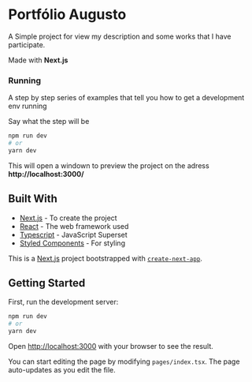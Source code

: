 # Portfólio Augusto

A Simple project for view my description and some works that I have participate.

Made with **Next.js**

<!-- ![Home Preview](readme-example.png) -->

### Running

A step by step series of examples that tell you how to get a development env running

Say what the step will be

```bash
npm run dev
# or
yarn dev
```

This will open a windown to preview the project on the adress **http://localhost:3000/**

## Built With

- [Next.js](https://vitejs.dev/) - To create the project
- [React](https://reactjs.org/) - The web framework used
- [Typescript](https://rometools.github.io/rome/) - JavaScript Superset
- [Styled Components](https://maven.apache.org/) - For styling

This is a [Next.js](https://nextjs.org/) project bootstrapped with [`create-next-app`](https://github.com/vercel/next.js/tree/canary/packages/create-next-app).

## Getting Started

First, run the development server:

```bash
npm run dev
# or
yarn dev
```

Open [http://localhost:3000](http://localhost:3000) with your browser to see the result.

You can start editing the page by modifying `pages/index.tsx`. The page auto-updates as you edit the file.
